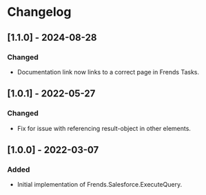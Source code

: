 # Changelog

## [1.1.0] - 2024-08-28
### Changed
- Documentation link now links to a correct page in Frends Tasks.

## [1.0.1] - 2022-05-27
### Changed
- Fix for issue with referencing result-object in other elements.

## [1.0.0] - 2022-03-07
### Added
- Initial implementation of Frends.Salesforce.ExecuteQuery.

